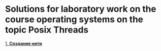# Solutions for laboratory work on the course operating systems on the topic Posix Threads

[1. **Создание нити**](/lab1)
